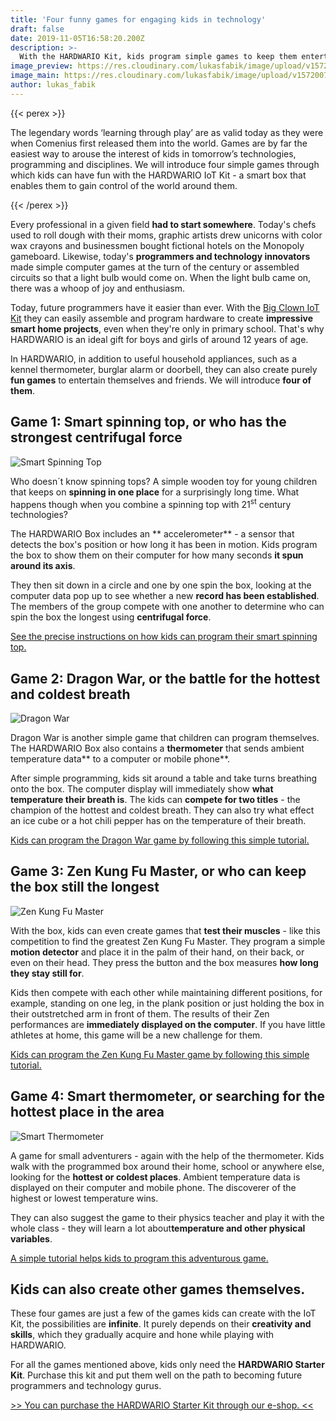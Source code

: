 ```yaml
---
title: 'Four funny games for engaging kids in technology'
draft: false
date: 2019-11-05T16:58:20.200Z
description: >-
  With the HARDWARIO Kit, kids program simple games to keep them entertained for long afternoons. Read four tips for fun activities for young and older kids.
image_preview: https://res.cloudinary.com/lukasfabik/image/upload/v1572973839/blog/Gift-for12-year-old-boy/image4.png
image_main: https://res.cloudinary.com/lukasfabik/image/upload/v1572007998/blog/iot-course_full.png
author: lukas_fabik
---
```

{{< perex >}}

The legendary words ‘learning through play’ are as valid today as they were when Comenius first released them into the world. Games are by far the easiest way to arouse the interest of kids in tomorrow’s technologies, programming and disciplines. We will introduce four simple games through which kids can have fun with the HARDWARIO IoT Kit - a smart box that enables them to gain control of the world around them.

{{< /perex >}}

Every professional in a given field **had to start somewhere**. Today's chefs used to roll dough with their moms, graphic artists drew unicorns with color wax crayons and businessmen bought fictional hotels on the Monopoly gameboard. Likewise, today's **programmers and technology innovators** made simple computer games at the turn of the century or assembled circuits so that a light bulb would come on. When the light bulb came on, there was a whoop of joy and enthusiasm.

Today, future programmers have it easier than ever. With the [Big Clown IoT Kit](https://shop.hardwario.com/starter-kit/) they can easily assemble and program hardware to create **impressive smart home projects**, even when they're only in primary school. That's why HARDWARIO is an ideal gift for boys and girls of around 12 years of age.

In HARDWARIO, in addition to useful household appliances, such as a kennel thermometer, burglar alarm or doorbell, they can also create purely **fun games** to entertain themselves and friends. We will introduce **four of them**.

## Game 1: Smart spinning top, or who has the strongest centrifugal force

![Smart Spinning Top](https://res.cloudinary.com/lukasfabik/image/upload/v1572973820/blog/Gift-for12-year-old-boy/image1.png)

Who doesn´t know spinning tops? A simple wooden toy for young children that keeps on **spinning in one place** for a surprisingly long time. What happens though when you combine a spinning top with 21<sup>st</sup> century technologies?

The HARDWARIO Box includes an ** accelerometer** \- a sensor that detects the box's position or how long it has been in motion. Kids program the box to show them on their computer for how many seconds **it spun around its axis**.

They then sit down in a circle and one by one spin the box, looking at the computer data pop up to see whether a new **record has been established**. The members of the group compete with one another to determine who can spin the box the longest using **centrifugal force**.

[See the precise instructions on how kids can program their smart spinning top.](/projects/highest-centrifugal-force/)

## Game 2: Dragon War, or the battle for the hottest and coldest breath

![Dragon War](https://res.cloudinary.com/lukasfabik/image/upload/v1572973839/blog/Gift-for12-year-old-boy/image3.png)

Dragon War is another simple game that children can program themselves. The HARDWARIO Box also contains a **thermometer** that sends ambient temperature data** to a computer or mobile phone**.

After simple programming, kids sit around a table and take turns breathing onto the box. The computer display will immediately show **what temperature their breath is**. The kids can **compete for two titles** \- the champion of the hottest and coldest breath. They can also try what effect an ice cube or a hot chili pepper has on the temperature of their breath.

[Kids can program the Dragon War game by following this simple tutorial.](/projects/dragons-fire/)

## Game 3: Zen Kung Fu Master, or who can keep the box still the longest

![Zen Kung Fu Master](https://res.cloudinary.com/lukasfabik/image/upload/v1572973839/blog/Gift-for12-year-old-boy/image4.png)

With the box, kids can even create games that **test their muscles** \- like this competition to find the greatest Zen Kung Fu Master. They program a simple **motion detector** and place it in the palm of their hand, on their back, or even on their head. They press the button and the box measures **how long they stay still for**.

Kids then compete with each other while maintaining different positions, for example, standing on one leg, in the plank position or just holding the box in their outstretched arm in front of them. The results of their Zen performances are **immediately displayed on the computer**. If you have little athletes at home, this game will be a new challenge for them.

[Kids can program the Zen Kung Fu Master game by following this simple tutorial.](/projects/kung-fu-master/)

## Game 4: Smart thermometer, or searching for the hottest place in the area

![Smart Thermometer](https://res.cloudinary.com/lukasfabik/image/upload/v1572973837/blog/Gift-for12-year-old-boy/image2.png)

A game for small adventurers - again with the help of the thermometer. Kids walk with the programmed box around their home, school or anywhere else, looking for the **hottest or coldest places**. Ambient temperature data is displayed on their computer and mobile phone. The discoverer of the highest or lowest temperature wins.

They can also suggest the game to their physics teacher and play it with the whole class - they will learn a lot about**temperature and other physical variables**.

[A simple tutorial helps kids to program this adventurous game.](/projects/warmes-coldes-place/)

## Kids can also create other games themselves.

These four games are just a few of the games kids can create with the IoT Kit, the possibilities are **infinite**. It purely depends on their **creativity and skills**, which they gradually acquire and hone while playing with HARDWARIO.

For all the games mentioned above, kids only need the **HARDWARIO Starter Kit**. Purchase this kit and put them well on the path to becoming future programmers and technology gurus.

[>> You can purchase the HARDWARIO Starter Kit through our e-shop. <<](https://shop.hardwario.com/starter-kit/)
